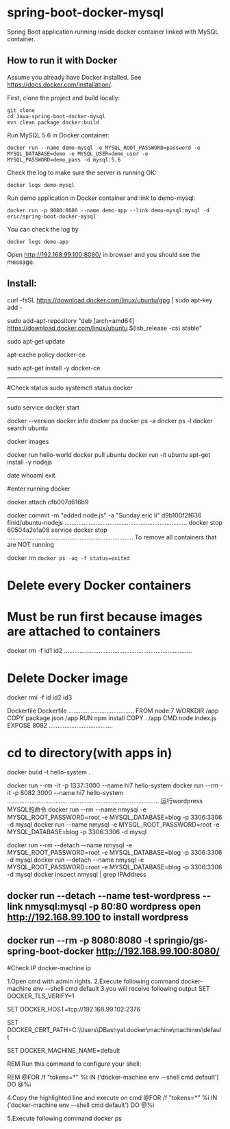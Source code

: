 # spring-boot-docker-mysql
Spring Boot application running inside docker container linked with MySQL container.



## How to run it with Docker
Assume you already have Docker installed. See https://docs.docker.com/installation/.

First, clone the project and build locally:

~~~
git clone 
cd Java-spring-boot-docker-mysql
mvn clean package docker:build
~~~

Run MySQL 5.6 in Docker container:

~~~
docker run --name demo-mysql -e MYSQL_ROOT_PASSWORD=password -e MYSQL_DATABASE=demo -e MYSQL_USER=demo_user -e MYSQL_PASSWORD=demo_pass -d mysql:5.6
~~~

Check the log to make sure the server is running OK:
~~~
docker logs demo-mysql
~~~

Run demo application in Docker container and link to demo-mysql:

~~~
docker run -p 8080:8080 --name demo-app --link demo-mysql:mysql -d eric/spring-boot-docker-mysql
~~~

You can check the log by
~~~
docker logs demo-app
~~~

Open http://192.168.99.100:8080/ in browser and you should see the message. 



Install:
---------------------------------------------------------------------
curl -fsSL https://download.docker.com/linux/ubuntu/gpg | sudo apt-key add -

sudo add-apt-repository "deb [arch=amd64] https://download.docker.com/linux/ubuntu $(lsb_release -cs) stable"


sudo apt-get update

apt-cache policy docker-ce

sudo apt-get install -y docker-ce

______________________________________________________________________
#Check status
sudo systemctl status docker

-----------------------------------------------------------------------
sudo service docker start

docker --version
docker info
docker ps 
docker ps -a
docker ps -l
docker search ubuntu

docker images

docker run hello-world
docker pull ubuntu
docker run -it ubuntu
apt-get install -y nodejs



date
whoami
exit

#enter running docker 

docker attach cfb007d616b9



docker commit -m "added node.js" -a "Sunday eric li" d9b100f2f636 finid/ubuntu-nodejs
.......................................................................
docker stop 60504a2e1a08 
service docker stop
.........................................................................
To remove all containers that are NOT running

docker rm `docker ps -aq -f status=exited`

# Delete every Docker containers
# Must be run first because images are attached to containers


docker rm -f id1 id2 
..........................................................................
# Delete  Docker image
docker rmi -f id id2 id3


Dockerfile    Dockerfile
......................................
FROM node:7
WORKDIR /app
COPY package.json /app
RUN npm install
COPY . /app
CMD node index.js
EXPOSE 8082
.....................................
# cd to directory(with apps in)

docker build -t hello-system .




docker run --rm -it -p 1337:3000 --name hi7 hello-system
docker run --rm -it -p 8082:3000 --name hi7 hello-system
........................................................................................
运行wordpress MYSQL的命令 
docker run --rm  --name nmysql  -e MYSQL_ROOT_PASSWORD=root -e  MYSQL_DATABASE=blog -p 3306:3306 -d mysql
docker run   --name nmysql  -e MYSQL_ROOT_PASSWORD=root -e  MYSQL_DATABASE=blog -p 3306:3306 -d mysql


docker run --rm --detach --name nmysql  -e MYSQL_ROOT_PASSWORD=root -e  MYSQL_DATABASE=blog -p 3306:3306 -d mysql
docker run  --detach --name nmysql  -e MYSQL_ROOT_PASSWORD=root -e  MYSQL_DATABASE=blog -p 3306:3306 -d mysql
docker inspect nmysql | grep IPAddress
 
docker run --detach --name test-wordpress --link nmysql:mysql  -p 80:80 wordpress
open
http://192.168.99.100 to install wordpress
------------------------------------------------------------------------------------
docker run --rm -p 8080:8080 -t springio/gs-spring-boot-docker
http://192.168.99.100:8080/
-----------------------------------------------------------------------------------
#Check IP
docker-machine ip





1.Open cmd with admin rights.
2.Execute following command
docker-machine env --shell cmd default
3.you will receive following output
SET DOCKER_TLS_VERIFY=1

SET DOCKER_HOST=tcp://192.168.99.102:2376

SET DOCKER_CERT_PATH=C:\Users\DBashyal.docker\machine\machines\default

SET DOCKER_MACHINE_NAME=default

REM Run this command to configure your shell:

REM @FOR /f "tokens=*" %i IN ('docker-machine env --shell cmd default') DO @%i

4.Copy the highlighted line and execute on cmd
@FOR /f "tokens=*" %i IN ('docker-machine env --shell cmd default') DO @%i

5.Execute following command
docker ps





